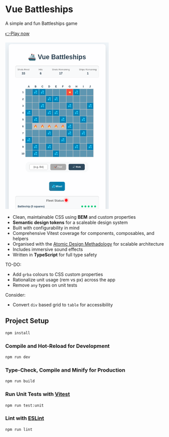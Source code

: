 # Vue Battleships

A simple and fun Battleships game

[👉Play now](https://rndware.github.io/vue-battleships/#/)

<img src="https://github.com/rndware/vue-battleships/blob/main/media/battleships-screenshot.png" width="65%" />

- Clean, maintainable CSS using **BEM** and custom properties
- **Semantic design tokens** for a scaleable design system
- Built with configurability in mind
- Comprehensive Vitest coverage for components, composables, and helpers
- Organised with the [Atomic Design Methadology](https://atomicdesign.bradfrost.com/chapter-2/) for scalable architecture
- Includes immersive sound effects
- Written in **TypeScript** for full type safety

TO-DO:

- Add `grba` colours to CSS custom properties
- Rationalize unit usage (rem vs px) across the app
- Remove `any` types on unit tests

Consider:
- Convert `div` based grid to `table` for accessibility

## Project Setup

```sh
npm install
```

### Compile and Hot-Reload for Development

```sh
npm run dev
```

### Type-Check, Compile and Minify for Production

```sh
npm run build
```

### Run Unit Tests with [Vitest](https://vitest.dev/)

```sh
npm run test:unit
```

### Lint with [ESLint](https://eslint.org/)

```sh
npm run lint
```
